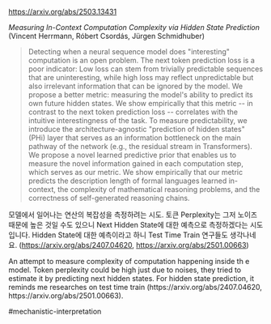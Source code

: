 https://arxiv.org/abs/2503.13431

*Measuring In-Context Computation Complexity via Hidden State Prediction* (Vincent Herrmann, Róbert Csordás, Jürgen Schmidhuber)

> Detecting when a neural sequence model does "interesting" computation is an open problem. The next token prediction loss is a poor indicator: Low loss can stem from trivially predictable sequences that are uninteresting, while high loss may reflect unpredictable but also irrelevant information that can be ignored by the model. We propose a better metric: measuring the model's ability to predict its own future hidden states. We show empirically that this metric -- in contrast to the next token prediction loss -- correlates with the intuitive interestingness of the task. To measure predictability, we introduce the architecture-agnostic "prediction of hidden states" (PHi) layer that serves as an information bottleneck on the main pathway of the network (e.g., the residual stream in Transformers). We propose a novel learned predictive prior that enables us to measure the novel information gained in each computation step, which serves as our metric. We show empirically that our metric predicts the description length of formal languages learned in-context, the complexity of mathematical reasoning problems, and the correctness of self-generated reasoning chains.

모델에서 일어나는 연산의 복잡성을 측정하려는 시도. 토큰 Perplexity는 그저 노이즈 때문에 높은 것일 수도 있으니 Next Hidden State에 대한 예측으로 측정하겠다는 시도입니다. Hidden State에 대한 예측이라고 하니 Test Time Train 연구들도 생각나네요. (https://arxiv.org/abs/2407.04620, https://arxiv.org/abs/2501.00663)

<english>
An attempt to measure complexity of computation happening inside th e model. Token perplexity could be high just due to noises, they tried to estimate it by predicting next hidden states. For hidden state prediction, it reminds me researches on test time train (https://arxiv.org/abs/2407.04620, https://arxiv.org/abs/2501.00663).
</english>

#mechanistic-interpretation 